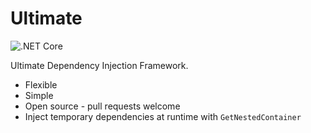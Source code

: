 # Ultimate

![.NET Core](https://github.com/bjtaylor1/ultimate/workflows/.NET%20Core/badge.svg)

Ultimate Dependency Injection Framework.

* Flexible
* Simple
* Open source - pull requests welcome
* Inject temporary dependencies at runtime with `GetNestedContainer`
